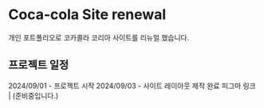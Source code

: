 # Coca-cola Site renewal
개인 포트폴리오로 코카콜라 코리아 사이트를 리뉴얼 했습니다.

## 프로젝트 일정
2024/09/01 - 프로젝트 시작
2024/09/03 - 사이트 레이아웃 제작 완료
피그마 링크 | (준비중입니다.)

